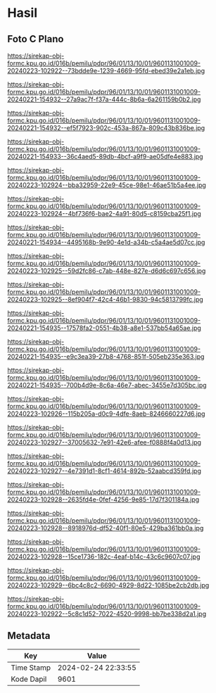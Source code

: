 # Hasil

## Foto C Plano

https://sirekap-obj-formc.kpu.go.id/016b/pemilu/pdpr/96/01/13/10/01/9601131001009-20240223-102922--73bdde9e-1239-4669-95fd-ebed39e2a1eb.jpg

https://sirekap-obj-formc.kpu.go.id/016b/pemilu/pdpr/96/01/13/10/01/9601131001009-20240221-154932--27a9ac7f-f37a-444c-8b6a-6a261159b0b2.jpg

https://sirekap-obj-formc.kpu.go.id/016b/pemilu/pdpr/96/01/13/10/01/9601131001009-20240221-154932--ef5f7923-902c-453a-867a-809c43b836be.jpg

https://sirekap-obj-formc.kpu.go.id/016b/pemilu/pdpr/96/01/13/10/01/9601131001009-20240221-154933--36c4aed5-89db-4bcf-a9f9-ae05dfe4e883.jpg

https://sirekap-obj-formc.kpu.go.id/016b/pemilu/pdpr/96/01/13/10/01/9601131001009-20240223-102924--bba32959-22e9-45ce-98e1-46ae51b5a4ee.jpg

https://sirekap-obj-formc.kpu.go.id/016b/pemilu/pdpr/96/01/13/10/01/9601131001009-20240223-102924--4bf736f6-bae2-4a91-80d5-c8159cba25f1.jpg

https://sirekap-obj-formc.kpu.go.id/016b/pemilu/pdpr/96/01/13/10/01/9601131001009-20240221-154934--4495168b-9e90-4e1d-a34b-c5a4ae5d07cc.jpg

https://sirekap-obj-formc.kpu.go.id/016b/pemilu/pdpr/96/01/13/10/01/9601131001009-20240223-102925--59d2fc86-c7ab-448e-827e-d6d6c697c656.jpg

https://sirekap-obj-formc.kpu.go.id/016b/pemilu/pdpr/96/01/13/10/01/9601131001009-20240223-102925--8ef904f7-42c4-46b1-9830-94c5813799fc.jpg

https://sirekap-obj-formc.kpu.go.id/016b/pemilu/pdpr/96/01/13/10/01/9601131001009-20240221-154935--17578fa2-0551-4b38-a8e1-537bb54a65ae.jpg

https://sirekap-obj-formc.kpu.go.id/016b/pemilu/pdpr/96/01/13/10/01/9601131001009-20240221-154935--e9c3ea39-27b8-4768-851f-505eb235e363.jpg

https://sirekap-obj-formc.kpu.go.id/016b/pemilu/pdpr/96/01/13/10/01/9601131001009-20240221-154935--700b4d9e-8c6a-46e7-abec-3455e7d305bc.jpg

https://sirekap-obj-formc.kpu.go.id/016b/pemilu/pdpr/96/01/13/10/01/9601131001009-20240223-102926--115b205a-d0c9-4dfe-8aeb-8246660227d6.jpg

https://sirekap-obj-formc.kpu.go.id/016b/pemilu/pdpr/96/01/13/10/01/9601131001009-20240223-102927--37005632-7e91-42e6-afee-f0888f4a0d13.jpg

https://sirekap-obj-formc.kpu.go.id/016b/pemilu/pdpr/96/01/13/10/01/9601131001009-20240223-102927--4e7391d1-8cf1-4614-892b-52aabcd359fd.jpg

https://sirekap-obj-formc.kpu.go.id/016b/pemilu/pdpr/96/01/13/10/01/9601131001009-20240223-102928--2635fd4e-0fef-4256-9e85-17d7f301184a.jpg

https://sirekap-obj-formc.kpu.go.id/016b/pemilu/pdpr/96/01/13/10/01/9601131001009-20240223-102928--8918976d-df52-40f1-80e5-429ba361bb0a.jpg

https://sirekap-obj-formc.kpu.go.id/016b/pemilu/pdpr/96/01/13/10/01/9601131001009-20240223-102928--15ce1736-182c-4eaf-b14c-43c6c9607c07.jpg

https://sirekap-obj-formc.kpu.go.id/016b/pemilu/pdpr/96/01/13/10/01/9601131001009-20240223-102929--6bc4c8c2-6690-4929-8d22-1085be2cb2db.jpg

https://sirekap-obj-formc.kpu.go.id/016b/pemilu/pdpr/96/01/13/10/01/9601131001009-20240223-102922--5c8c1d52-7022-4520-9998-bb7be338d2a1.jpg


## Metadata

| Key        | Value               |
| ---------- | ------------------- |
| Time Stamp | 2024-02-24 22:33:55 |
| Kode Dapil | 9601                |



